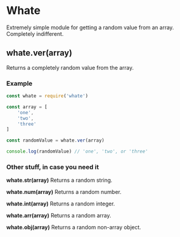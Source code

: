 # Whate

Extremely simple module for getting a random value from an array. Completely indifferent.

## whate.ver(array)

Returns a completely random value from the array.

### Example

```javascript
const whate = require('whate')

const array = [
    'one',
    'two',
    'three'
]

const randomValue = whate.ver(array)

console.log(randomValue) // 'one', 'two', or 'three'
```

### Other stuff, in case you need it

**whate.str(array)**
Returns a random string.

**whate.num(array)**
Returns a random number.

**whate.int(array)**
Returns a random integer.

**whate.arr(array)**
Returns a random array.

**whate.obj(array)**
Returns a random non-array object.